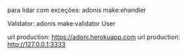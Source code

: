 para lidar com exceções: adonis make:ehandler

Validator: adonis make:validator User

url production: https://adoni.herokuapp.com
url production: http://127.0.0.1:3333
